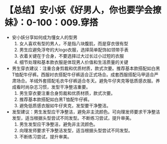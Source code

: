 # 【总结】安小妖《好男人，你也要学会撩妹》：0-100：009.穿搭

-   安小妖分享如何成为懂女人的型男
    1.  女人喜欢有型的男人，不是指八块腹肌，而是穿衣很有型
    2.  男生应避免浮夸的大logo衣服，选择简单配饰如领带手表
    3.  衣着关键在于合身，不要选择过大过长过小过短的衣服
    4.  细节处理和基本款衣服是体现男人价值和生活质量的关键
-   男生穿衣建议：注重合身剪裁和优质材质，款式次要。推荐基本款搭配如白黑T恤配牛仔裤。西服衬衣搭配牛仔裤适合正式场合。成套西服搭配马甲适合严肃场合。羊绒外套搭配毛衣牛仔裤适合冬天。避免牛仔夹克等低质感衣服。养成看时尚杂志习惯，发型干净整洁重要。
    1.  男生穿衣要注重合身剪裁和优质材质，款式次要。
    2.  推荐基本款搭配如白黑T恤配牛仔裤。
    3.  避免低质感衣服如牛仔夹克，发型要干净整洁。
-   发型建议：男生发型应干净整洁，避免非主流颜色。可向理发师要求干净整洁发型，适当根据头型尝试不同发型。不断练习尝试，提升审美。
    1.  男生发型应干净整洁，避免非主流颜色。
    2.  向理发师要求干净整洁发型，适当根据头型尝试不同发型。
    3.  不断练习尝试，提升审美。